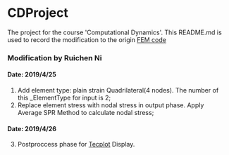 # CDProject
The project for the course 'Computational Dynamics'. This README.md is used to record the modification to the origin [FEM code](https://www.github.com/xzhang66/stappp) 

### Modification by Ruichen Ni
#### Date: 2019/4/25
1. Add element type: plain strain Quadrilateral(4 nodes). The number of this _ElementType for input is 2;
2. Replace element stress with nodal stress in output phase. Apply Average SPR Method to calculate nodal stress;
#### Date: 2019/4/26
3. Postproccess phase for [Tecplot](https://www.tecplot.com/) Display.